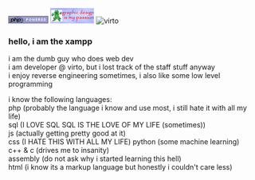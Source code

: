 ![php](https://raw.githubusercontent.com/whatthexampp/whatthexampp/refs/heads/main/phppowred.png)
![passion](https://github.com/whatthexampp/whatthexampp/blob/main/deisgn.png?raw=true)
![virto](https://playvirto.site/funnytesting/advstats?id=5&gc1=0000ff&gc2=ff0000&type=long)
### hello, i am the xampp<br>
i am the dumb guy who does web dev<br>
i am developer @ virto, but i lost track of the staff stuff anyway<br>
i enjoy reverse engineering sometimes, i also like some low level programming<br>

i know the following languages:<br>
php (probably the language i know and use most, i still hate it with all my life)<br>
sql (I LOVE SQL SQL IS THE LOVE OF MY LIFE (sometimes))<br>
js (actually getting pretty good at it)<br>
css (I HATE THIS WITH ALL MY LIFE)
python (some machine learning)<br>
c++ & c (drives me to insanity)<br>
assembly (do not ask why i started learning this hell)<br>
html (i know its a markup language but honestly i couldn't care less)
